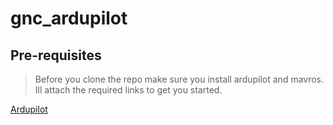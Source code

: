 # gnc_ardupilot

## Pre-requisites
> Before you clone the repo make sure you install ardupilot and mavros. Ill attach the required links to get you started.

[Ardupilot](https://ardupilot.org/dev/docs/building-setup-linux.html)




